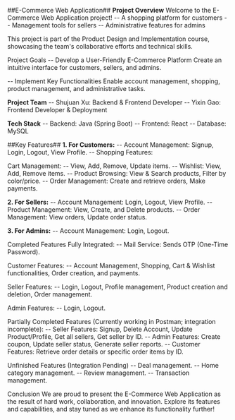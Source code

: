 ##E-Commerce Web Application##
**Project Overview**
Welcome to the E-Commerce Web Application project!
-- A shopping platform for customers
-- Management tools for sellers
-- Administrative features for admins

This project is part of the Product Design and Implementation course, showcasing the team's collaborative efforts and technical skills.

Project Goals
-- Develop a User-Friendly E-Commerce Platform
Create an intuitive interface for customers, sellers, and admins.

-- Implement Key Functionalities
Enable account management, shopping, product management, and administrative tasks.

**Project Team**
-- Shujuan Xu: Backend & Frontend Developer
-- Yixin Gao: Frontend Developer & Deployment


**Tech Stack**
-- Backend: Java (Spring Boot)
-- Frontend: React
-- Database: MySQL

##Key Features##
**1. For Customers:**
-- Account Management: Signup, Login, Logout, View Profile.
-- Shopping Features:

Cart Management: 
-- View, Add, Remove, Update items.
-- Wishlist: View, Add, Remove items.
-- Product Browsing: 
View & Search products, Filter by color/price.
-- Order Management:
Create and retrieve orders, Make payments.

**2. For Sellers:**
-- Account Management: Login, Logout, View Profile.
-- Product Management: View, Create, and Delete products.
-- Order Management: View orders, Update order status.

**3. For Admins:**
-- Account Management: Login, Logout.


Completed Features
Fully Integrated:
-- Mail Service: Sends OTP (One-Time Password).

Customer Features:
-- Account Management, Shopping, Cart & Wishlist functionalities, Order creation, and payments.

Seller Features:
-- Login, Logout, Profile management, Product creation and deletion, Order management.

Admin Features:
-- Login, Logout.

Partially Completed Features
(Currently working in Postman; integration incomplete):
-- Seller Features: Signup, Delete Account, Update Product/Profile, Get all sellers, Get seller by ID.
-- Admin Features: Create coupon, Update seller status, Generate seller reports.
-- Customer Features: Retrieve order details or specific order items by ID.

Unfinished Features (Integration Pending)
-- Deal management.
-- Home category management.
-- Review management.
-- Transaction management.


Conclusion
We are proud to present the E-Commerce Web Application as the result of hard work, collaboration, and innovation. Explore its features and capabilities, and stay tuned as we enhance its functionality further!

